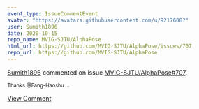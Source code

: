 ```yaml
---
event_type: IssueCommentEvent
avatar: "https://avatars.githubusercontent.com/u/9217608?"
user: Sumith1896
date: 2020-10-15
repo_name: MVIG-SJTU/AlphaPose
html_url: https://github.com/MVIG-SJTU/AlphaPose/issues/707
repo_url: https://github.com/MVIG-SJTU/AlphaPose
---
```


<a href='https://github.com/Sumith1896' target='_blank'>Sumith1896</a> commented on issue <a href='https://github.com/MVIG-SJTU/AlphaPose/issues/707' target='_blank'>MVIG-SJTU/AlphaPose#707</a>.

<small>Thanks @Fang-Haoshu ...</small>

<a href='https://github.com/MVIG-SJTU/AlphaPose/issues/707' target='_blank'>View Comment</a>